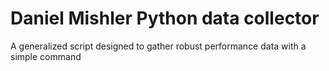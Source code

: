 # Daniel Mishler Python data collector

A generalized script designed to gather robust performance data with a simple
command
